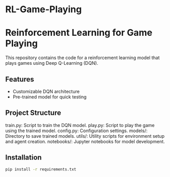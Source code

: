# RL-Game-Playing
# Reinforcement Learning for Game Playing

This repository contains the code for a reinforcement learning model that plays games using Deep Q-Learning (DQN).

## Features
- Customizable DQN architecture
- Pre-trained model for quick testing

## Project Structure
train.py: Script to train the DQN model.
play.py: Script to play the game using the trained model.
config.py: Configuration settings.
models/: Directory to save trained models.
utils/: Utility scripts for environment setup and agent creation.
notebooks/: Jupyter notebooks for model development.

## Installation
```bash
pip install -r requirements.txt
